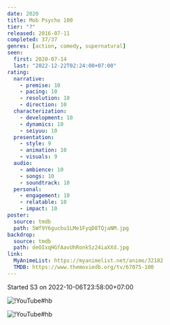 ```yaml
---
date: 2020
title: Mob Psycho 100
tier: "?"
released: 2016-07-11
completed: 37/37
genres: [action, comedy, supernatural]
seen:
  first: 2020-07-14
  last: "2022-12-22T02:24:00+07:00"
rating:
  narrative:
    - premise: 10
    - pacing: 10
    - resolution: 10
    - direction: 10
  characterization:
    - development: 10
    - dynamics: 10
    - seiyuu: 10
  presentation:
    - style: 9
    - animation: 10
    - visuals: 9
  audio:
    - ambience: 10
    - songs: 10
    - soundtrack: 10
  personal:
    - engagement: 10
    - relatable: 10
    - impact: 10
poster:
  source: tmdb
  path: 5Wf9Y6gucbu1LMe1FyqD8TQjaNM.jpg
backdrop:
  source: tmdb
  path: deOIxqHGfAavUhRonk5z24iaXXd.jpg
link:
  MyAnimeList: https://myanimelist.net/anime/32182
  TMDB: https://www.themoviedb.org/tv/67075-100
---
```


Started S3 on 2022-10-06T23:58:00+07:00

![!YouTube#hb](psQY-6KjyIA "Mob Psycho 100 II OP Breakdown")

![!YouTube#hb](k-DyIWF0h-8 "Mob Psycho 100 - Favorite Anime")
